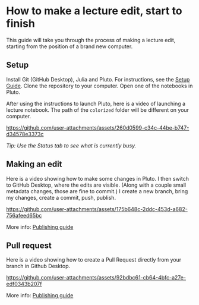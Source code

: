 # How to make a lecture edit, start to finish
This guide will take you through the process of making a lecture edit, starting from the position of a brand new computer.

## Setup
Install Git (GitHub Desktop), Julia and Pluto. For instructions, see the [Setup Guide](setup.md). Clone the repository to your computer. Open one of the notebooks in Pluto.

After using the instructions to launch Pluto, here is a video of launching a lecture notebook. The path of the `colorized` folder will be different on your computer.



https://github.com/user-attachments/assets/260d0599-c34c-44be-b747-d34578e3373c

*Tip: Use the Status tab to see what is currently busy.*


## Making an edit
Here is a video showing how to make some changes in Pluto. I then switch to GitHub Desktop, where the edits are visible. (Along with a couple small metadata changes, those are fine to commit.) I create a new branch, bring my changes, create a commit, push, publish.

https://github.com/user-attachments/assets/175b648c-2ddc-453d-a682-756afeed65bc

More info: [Publishing guide](publishing.md)


## Pull request

Here is a video showing how to create a Pull Request directly from your branch in Github Desktop.



https://github.com/user-attachments/assets/92bdbc61-cb64-4bfc-a27e-edf0343b207f



More info: [Publishing guide](publishing.md)





